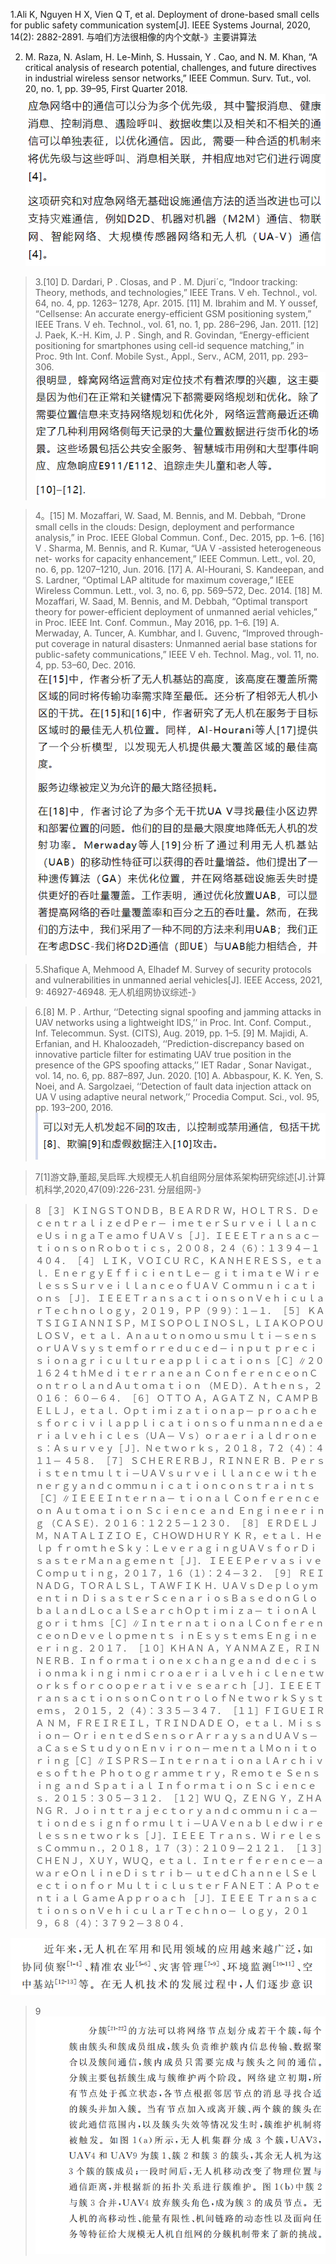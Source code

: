 


1.Ali K, Nguyen H X, Vien Q T, et al. Deployment of drone-based small cells for public safety communication system[J]. IEEE Systems Journal, 2020, 14(2): 2882-2891.
与咱们方法很相像的内个文献-》主要讲算法


2. M. Raza, N. Aslam, H. Le-Minh, S. Hussain, Y . Cao, and N. M. Khan, “A
critical analysis of research potential, challenges, and future directives in
industrial wireless sensor networks,” IEEE Commun. Surv. Tut., vol. 20,
no. 1, pp. 39–95, First Quarter 2018.
![输入图片说明](/imgs/2023-04-04/wOc6HFBJJsSKZmaz.png)

>3.[10] D. Dardari, P . Closas, and P . M. Djuri´c, “Indoor tracking: Theory, methods,
and technologies,” IEEE Trans. V eh. Technol., vol. 64, no. 4, pp. 1263–
1278, Apr. 2015.
[11] M. Ibrahim and M. Y oussef, “Cellsense: An accurate energy-efficient GSM
positioning system,” IEEE Trans. V eh. Technol., vol. 61, no. 1, pp. 286–296,
Jan. 2011.
[12] J. Paek, K.-H. Kim, J. P . Singh, and R. Govindan, “Energy-efficient
positioning for smartphones using cell-id sequence matching,” in Proc.
9th Int. Conf. Mobile Syst., Appl., Serv., ACM, 2011, pp. 293–306.
![输入图片说明](/imgs/2023-04-04/h2X1stutFYcH8i7w.png)

>4。[15] M. Mozaffari, W. Saad, M. Bennis, and M. Debbah, “Drone small cells in
the clouds: Design, deployment and performance analysis,” in Proc. IEEE
Global Commun. Conf., Dec. 2015, pp. 1–6.
[16] V . Sharma, M. Bennis, and R. Kumar, “UA V -assisted heterogeneous net-
works for capacity enhancement,” IEEE Commun. Lett., vol. 20, no. 6,
pp. 1207–1210, Jun. 2016.
[17] A. Al-Hourani, S. Kandeepan, and S. Lardner, “Optimal LAP altitude
for maximum coverage,” IEEE Wireless Commun. Lett., vol. 3, no. 6,
pp. 569–572, Dec. 2014.
[18] M. Mozaffari, W. Saad, M. Bennis, and M. Debbah, “Optimal transport
theory for power-efficient deployment of unmanned aerial vehicles,” in
Proc. IEEE Int. Conf. Commun., May 2016, pp. 1–6.
[19] A. Merwaday, A. Tuncer, A. Kumbhar, and I. Guvenc, “Improved through-
put coverage in natural disasters: Unmanned aerial base stations for
public-safety communications,” IEEE V eh. Technol. Mag., vol. 11, no. 4,
pp. 53–60, Dec. 2016.
![输入图片说明](/imgs/2023-04-04/CSOuwEWMC7pI6nmW.png)


>5.Shafique A, Mehmood A, Elhadef M. Survey of security protocols and vulnerabilities in unmanned aerial vehicles[J]. IEEE Access, 2021, 9: 46927-46948.
无人机组网协议综述-》

>6.[8] M. P . Arthur, ‘‘Detecting signal spoofing and jamming attacks in UAV
networks using a lightweight IDS,’’ in Proc. Int. Conf. Comput., Inf.
Telecommun. Syst. (CITS), Aug. 2019, pp. 1–5.
[9] M. Majidi, A. Erfanian, and H. Khaloozadeh, ‘‘Prediction-discrepancy
based on innovative particle filter for estimating UAV true position in
the presence of the GPS spoofing attacks,’’ IET Radar , Sonar Navigat.,
vol. 14, no. 6, pp. 887–897, Jun. 2020.
[10] A. Abbaspour, K. K. Yen, S. Noei, and A. Sargolzaei, ‘‘Detection of fault
data injection attack on UA V using adaptive neural network,’’ Procedia
Comput. Sci., vol. 95, pp. 193–200, 2016.
![输入图片说明](/imgs/2023-04-04/QDO3NIu0LGV4rwWO.png)

>7[1]游文静,董超,吴启晖.大规模无人机自组网分层体系架构研究综述[J].计算机科学,2020,47(09):226-231.
>分层组网-》

>8
>［３］ ＫＩＮＧＳＴＯＮＤＢ，ＢＥＡＲＤＲ Ｗ，ＨＯＬＴＲＳ．ＤｅｃｅｎｔｒａｌｉｚｅｄＰｅｒ－ ｉｍｅｔｅｒＳｕｒｖｅｉｌｌａｎｃｅＵｓｉｎｇａＴｅａｍｏｆＵＡＶｓ［Ｊ］．ＩＥＥＥＴｒａｎｓａｃ－ ｔｉｏｎｓｏｎＲｏｂｏｔｉｃｓ，２００８，２４（６）：１３９４－１４０４． ［４］ ＬＩＫ，ＶＯＩＣＵ ＲＣ，ＫＡＮＨＥＲＥＳＳ，ｅｔａｌ．ＥｎｅｒｇｙＥｆｆｉｃｉｅｎｔＬｅ－ ｇｉｔｉｍａｔｅ ＷｉｒｅｌｅｓｓＳｕｒｖｅｉｌｌａｎｃｅｏｆＵＡＶ Ｃｏｍｍｕｎｉｃａｔｉｏｎｓ ［Ｊ］． ＩＥＥＥＴｒａｎｓａｃｔｉｏｎｓｏｎＶｅｈｉｃｕｌａｒＴｅｃｈｎｏｌｏｇｙ，２０１９，ＰＰ（９９）：１－１． ［５］ ＫＡＴＳＩＧＩＡＮＮＩＳＰ，ＭＩＳＯＰＯＬＩＮＯＳＬ，ＬＩＡＫＯＰＯＵＬＯＳＶ，ｅｔ ａｌ．Ａｎａｕｔｏｎｏｍｏｕｓｍｕｌｔｉ－ｓｅｎｓｏｒＵＡＶｓｙｓｔｅｍｆｏｒｒｅｄｕｃｅｄ－ｉｎｐｕｔ ｐｒｅｃｉｓｉｏｎａｇｒｉｃｕｌｔｕｒｅａｐｐｌｉｃａｔｉｏｎｓ［Ｃ］∥２０１６２４ｔｈＭｅｄｉｔｅｒｒａｎｅａｎ ＣｏｎｆｅｒｅｎｃｅｏｎＣｏｎｔｒｏｌａｎｄＡｕｔｏｍａｔｉｏｎ （ＭＥＤ）．Ａｔｈｅｎｓ，２０１６： ６０－６４． ［６］ ＯＴＴＯ Ａ，ＡＧＡＴＺ Ｎ，ＣＡＭＰＢＥＬＬＪ，ｅｔａｌ．Ｏｐｔｉｍｉｚａｔｉｏｎａｐ－ ｐｒｏａｃｈｅｓｆｏｒｃｉｖｉｌａｐｐｌｉｃａｔｉｏｎｓｏｆｕｎｍａｎｎｅｄａｅｒｉａｌｖｅｈｉｃｌｅｓ（ＵＡ－ Ｖｓ）ｏｒａｅｒｉａｌｄｒｏｎｅｓ：Ａｓｕｒｖｅｙ［Ｊ］．Ｎｅｔｗｏｒｋｓ，２０１８，７２（４）：４１１－ ４５８． ［７］ ＳＣＨＥＲＥＲＢＪ，ＲＩＮＮＥＲ Ｂ．Ｐｅｒｓｉｓｔｅｎｔｍｕｌｔｉ－ＵＡＶｓｕｒｖｅｉｌｌａｎｃｅ ｗｉｔｈｅｎｅｒｇｙａｎｄｃｏｍｍｕｎｉｃａｔｉｏｎｃｏｎｓｔｒａｉｎｔｓ［Ｃ］∥ＩＥＥＥＩｎｔｅｒｎａ－ ｔｉｏｎａｌ Ｃｏｎｆｅｒｅｎｃｅ ｏｎ Ａｕｔｏｍａｔｉｏｎ Ｓｃｉｅｎｃｅ ａｎｄ Ｅｎｇｉｎｅｅｒｉｎｇ （ＣＡＳＥ）．２０１６：１２２５－１２３０． ［８］ ＥＲＤＥＬＪＭ，ＮＡＴＡＬＩＺＩＯ Ｅ，ＣＨＯＷＤＨＵＲＹ Ｋ Ｒ，ｅｔａｌ．Ｈｅｌｐ ｆｒｏｍｔｈｅＳｋｙ：ＬｅｖｅｒａｇｉｎｇＵＡＶｓｆｏｒＤｉｓａｓｔｅｒＭａｎａｇｅｍｅｎｔ［Ｊ］． ＩＥＥＥＰｅｒｖａｓｉｖｅＣｏｍｐｕｔｉｎｇ，２０１７，１６（１）：２４－３２． ［９］ ＲＥＩＮＡＤＧ，ＴＯＲＡＬＳＬ，ＴＡＷＦＩＫ Ｈ．ＵＡＶｓＤｅｐｌｏｙｍｅｎｔｉｎ ＤｉｓａｓｔｅｒＳｃｅｎａｒｉｏｓＢａｓｅｄｏｎＧｌｏｂａｌａｎｄＬｏｃａｌＳｅａｒｃｈＯｐｔｉｍｉｚａ－ ｔｉｏｎＡｌｇｏｒｉｔｈｍｓ［Ｃ］∥ＩｎｔｅｒｎａｔｉｏｎａｌＣｏｎｆｅｒｅｎｃｅｏｎＤｅｖｅｌｏｐｍｅｎｔｓ ｉｎＥｓｙｓｔｅｍｓＥｎｇｉｎｅｅｒｉｎｇ．２０１７． ［１０］ＫＨＡＮ Ａ，ＹＡＮＭＡＺＥ，ＲＩＮＮＥＲＢ．Ｉｎｆｏｒｍａｔｉｏｎｅｘｃｈａｎｇｅａｎｄ ｄｅｃｉｓｉｏｎｍａｋｉｎｇｉｎｍｉｃｒｏａｅｒｉａｌｖｅｈｉｃｌｅｎｅｔｗｏｒｋｓｆｏｒｃｏｏｐｅｒａｔｉｖｅ ｓｅａｒｃｈ［Ｊ］．ＩＥＥＥＴｒａｎｓａｃｔｉｏｎｓｏｎＣｏｎｔｒｏｌｏｆＮｅｔｗｏｒｋＳｙｓｔｅｍｓ， ２０１５，２（４）：３３５－３４７． ［１１］ＦＩＧＵＥＩＲＡ Ｎ Ｍ，ＦＲＥＩＲＥＩＬ，ＴＲＩＮＤＡＤＥ Ｏ，ｅｔａｌ．Ｍｉｓｓｉｏｎ－ ＯｒｉｅｎｔｅｄＳｅｎｓｏｒＡｒｒａｙｓａｎｄＵＡＶｓ－ａＣａｓｅＳｔｕｄｙｏｎＥｎｖｉｒｏｎ－ ｍｅｎｔａｌＭｏｎｉｔｏｒｉｎｇ［Ｃ］∥ＩＳＰＲＳ－ＩｎｔｅｒｎａｔｉｏｎａｌＡｒｃｈｉｖｅｓｏｆｔｈｅ Ｐｈｏｔｏｇｒａｍｍｅｔｒｙ，Ｒｅｍｏｔｅ Ｓｅｎｓｉｎｇ ａｎｄ Ｓｐａｔｉａｌ Ｉｎｆｏｒｍａｔｉｏｎ Ｓｃｉｅｎｃｅｓ．２０１５：３０５－３１２． ［１２］ＷＵ Ｑ，ＺＥＮＧ Ｙ，ＺＨＡＮＧ Ｒ．Ｊｏｉｎｔｔｒａｊｅｃｔｏｒｙａｎｄｃｏｍｍｕｎｉｃａ－ ｔｉｏｎｄｅｓｉｇｎｆｏｒｍｕｌｔｉ－ＵＡＶｅｎａｂｌｅｄｗｉｒｅｌｅｓｓｎｅｔｗｏｒｋｓ［Ｊ］．ＩＥＥＥ Ｔｒａｎｓ．ＷｉｒｅｌｅｓｓＣｏｍｍｕｎ．，２０１８，１７（３）：２１０９－２１２１． ［１３］ＣＨＥＮＪ，ＸＵＹ，ＷＵＱ，ｅｔａｌ．Ｉｎｔｅｒｆｅｒｅｎｃｅ－ａｗａｒｅＯｎｌｉｎｅＤｉｓｔｒｉｂ－ ｕｔｅｄＣｈａｎｎｅｌＳｅｌｅｃｔｉｏｎｆｏｒ ＭｕｌｔｉｃｌｕｓｔｅｒＦＡＮＥＴ：Ａ Ｐｏｔｅｎｔｉａｌ ＧａｍｅＡｐｐｒｏａｃｈ ［Ｊ］．ＩＥＥＥ ＴｒａｎｓａｃｔｉｏｎｓｏｎＶｅｈｉｃｕｌａｒＴｅｃｈｎｏ－ ｌｏｇｙ，２０１９，６８（４）：３７９２－３８０４．

![输入图片说明](/imgs/2023-04-04/D6IwsdwDpJHmy4gp.png)

>9
>![输入图片说明](/imgs/2023-04-04/x0iw03j7famqXsc9.png)
<!--stackedit_data:
eyJoaXN0b3J5IjpbODcwMDAyNDgyLC04MDc5MjQ5ODIsLTEzMz
cyNzQ2ODZdfQ==
-->